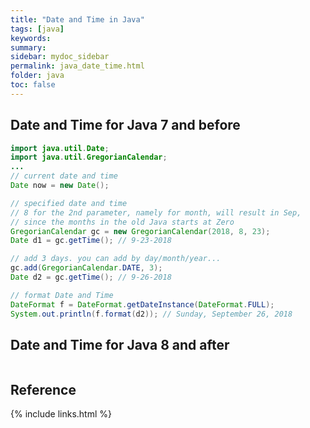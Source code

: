 ```yaml
---
title: "Date and Time in Java"
tags: [java]
keywords:
summary:
sidebar: mydoc_sidebar
permalink: java_date_time.html
folder: java
toc: false
---
```


## Date and Time for Java 7 and before
```java
import java.util.Date;
import java.util.GregorianCalendar;
...
// current date and time
Date now = new Date();

// specified date and time
// 8 for the 2nd parameter, namely for month, will result in Sep,
// since the months in the old Java starts at Zero
GregorianCalendar gc = new GregorianCalendar(2018, 8, 23); 
Date d1 = gc.getTime(); // 9-23-2018

// add 3 days. you can add by day/month/year...
gc.add(GregorianCalendar.DATE, 3);
Date d2 = gc.getTime(); // 9-26-2018

// format Date and Time
DateFormat f = DateFormat.getDateInstance(DateFormat.FULL);
System.out.println(f.format(d2)); // Sunday, September 26, 2018
```

## Date and Time for Java 8 and after
```java

```

## Reference

{% include links.html %}
